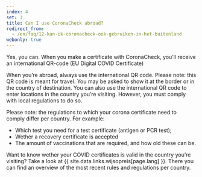 ```yaml
---
index: 4
set: 3
title: Can I use CoronaCheck abroad?
redirect_from: 
  - /en/faq/12-kan-ik-coronacheck-ook-gebruiken-in-het-buitenland
webonly: true
---
```

Yes, you can. When you make a certificate with CoronaCheck, you’ll receive an international QR-code (EU Digital COVID Certificate)

When you’re abroad, always use the international QR code. Please note: this QR code is meant for travel. You may be asked to show it at the border or in the country of destination. You can also use the international QR code to enter locations in the country you’re visiting. However, you must comply with local regulations to do so.

Please note: the regulations to which your corona certificate need to comply differ per country. For example:

- Which test you need for a test certificate (antigen or PCR test);
- Wether a recovery certificate is accepted
- The amount of vaccinations that are required, and how old these can be.

Want to know wether your COVID certificates is valid in the country you’re visiting? Take a look at {{ site.data.links.wijsopreis[page.lang] }}. There you can find an overview of the most recent rules and regulations per country.
